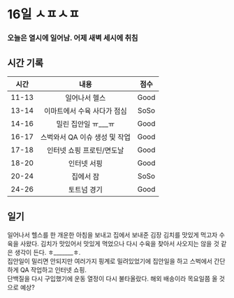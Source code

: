 # 16일 ㅅㅍㅅㅍ

### 오늘은 열시에 일어남. 어제 새벽 세시에 취침

## 시간 기록 
|시간|내용|점수|
|:-:|:-:|:-:|
|11-13|일어나서 헬스|Good|
|13-14|이마트에서 수육 사다가 점심|SoSo|
|14-16|밀린 집안일 ㅠ___ㅠ|Good|
|16-17|스벅와서 QA 이슈 생성 및 작업|Good|
|17-18|인터넷 쇼핑 프로틴/면도날|Good|
|18-20|인터넷 서핑|Good|
|20-24|집에서 잠|SoSo|
|24-26|토트넘 경기|Good|

## 일기
일어나서 헬스를 한 개운한 아침을 보내고 집에서 보내준 김장 김치를 맛있게 먹고자 수육을 사왔다. 김치가 맛있어서 맛있게 먹었으나 다시 수육을 찾아서 사오지는 않을 것 같은 생각이 든다. ㅎ_______ㅎ.  
집안일이 밀리면 안되지만 여러가지 핑계로 밀려있었기에 집안일을 하고 스벅에서 간단하게 QA 작업하고 인터넷 쇼핑.  
단백질을 다시 구입했기에 운동 열정이 다시 불타올랐다. 해외 배송이라 목요일쯤 올 것으로 예상?